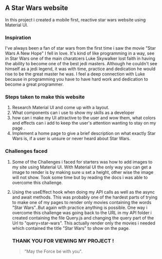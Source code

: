 
## A Star Wars website

In this project i created a mobile first, reactive star wars website using Material UI.

### Inspiration

I've always been a fan of star wars from the first time i saw the movie "Star Wars A New Hope" I fell in love. It's kind of like programming in a way, see in Star Wars one of the main charatcers Luke Skywalker lost faith in having the ability to become one of the best jedi masters. Although he couldn't see himself as a jedi legend, it was with time, practice and dedication he would rise to be the great master he was. I feel a deep connection with Luke because in programming you have to have hard work and dedication to become a great programmer.
 

### Steps taken to make this website

1. Research Material UI and come up with a layout.
2. What components can i use to show my skills as a developer
3. how can i make my UI attractive to the user and wow them, what colors and effects can i add to keep the user's attention wanting to stay on my page .
4. Implement a home page to give a brief description on what exactly Star Wars is, if a user is unsure or never heard about Star Wars. 

### Challenges faced
 1. Some of the Challenges i faced for starters was how to add images to my site using Material UI. With Material UI the only way you can get a image to render is by making sure u set a height, other wise the image will not show. Took some time but by reading the docs i was able to overcome this challenge. 
 2. Using the useEffect hook when doing my API calls as well as the async and await methods. This was probably one of the hardest parts of trying to make one of my pages to render only movies containing the words "Star Wars"..But again with practice anything is possible. One way i overcome this challenge was going back to the URL in my API folder i created containing the file Query.js and changing the query part of the Url to "query=star-wars". This actually render only the movies i needed which contained the title "Star Wars" to show on the page. 

    ### THANK YOU FOR VIEWING MY PROJECT !
    >"May the Force be with you".
